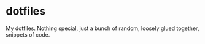 dotfiles
========

My dotfiles. Nothing special, just a bunch of random, loosely glued together, snippets of code.
